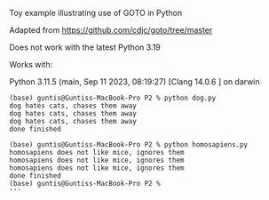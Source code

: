 Toy example illustrating use of GOTO in Python

Adapted from https://github.com/cdjc/goto/tree/master

Does not work with the latest Python 3.19

Works with:

Python 3.11.5 (main, Sep 11 2023, 08:19:27) [Clang 14.0.6 ] on darwin

```
(base) guntis@Guntiss-MacBook-Pro P2 % python dog.py
dog hates cats, chases them away
dog hates cats, chases them away
dog hates cats, chases them away
done finished

(base) guntis@Guntiss-MacBook-Pro P2 % python homosapiens.py
homosapiens does not like mice, ignores them
homosapiens does not like mice, ignores them
homosapiens does not like mice, ignores them
done finished
(base) guntis@Guntiss-MacBook-Pro P2 %
'''
